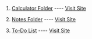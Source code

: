 1. [Calculator Folder](./Calculator)  ----  [Visit Site](https://calculator-16.vercel.app)

2. [Notes Folder](./Notes) ---- [Visit Site](https://notes-16.vercel.app)

3. [To-Do List](./To-Do-List) ---- [Visit Site](https://to-do-list-16.vercel.app)